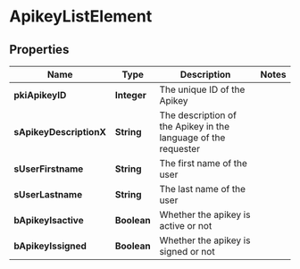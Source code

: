 

# ApikeyListElement

## Properties

Name | Type | Description | Notes
------------ | ------------- | ------------- | -------------
**pkiApikeyID** | **Integer** | The unique ID of the Apikey | 
**sApikeyDescriptionX** | **String** | The description of the Apikey in the language of the requester | 
**sUserFirstname** | **String** | The first name of the user | 
**sUserLastname** | **String** | The last name of the user | 
**bApikeyIsactive** | **Boolean** | Whether the apikey is active or not | 
**bApikeyIssigned** | **Boolean** | Whether the apikey is signed or not | 




